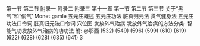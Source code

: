 第一节
第二节
附录一
附录二
附录三
第十一章
第一节
第二节
第三节 关于“黑气”和“偷气’
Monet gamle
五元庄概述
五元庄功法
脏真归元法
贯气健身法
五元庄功法口令词
脏真归元法口令词
穴位图
发放外气治病
发放外气治病的方法分类·
智能气功发放外气治病的功功法
附:
@鄂西
(532)
(549)
(596)
(599)
(610)
(619)
(622)
(628)
(628)
(635)
(641)
3
